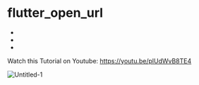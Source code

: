 # flutter_open_url

-
-
-
Watch this Tutorial on Youtube: https://youtu.be/plUdWvB8TE4


![Untitled-1](https://user-images.githubusercontent.com/78899995/218966431-26ac38d6-e512-416e-8168-ae4639ae95d4.jpg)
